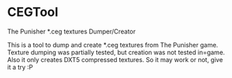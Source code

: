 # CEGTool
The Punisher *.ceg textures Dumper/Creator

This is a tool to dump and create *.ceg textures from The Punisher game. Texture dumping was partially tested, but creation was not tested in=game. Also it only creates DXT5 compressed textures. So it may work or not, give it a try :P

